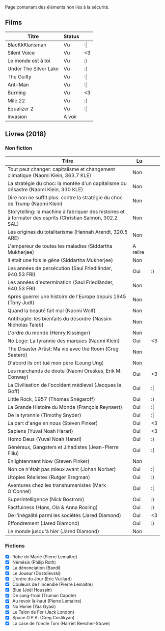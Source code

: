 Page contenant des éléments non liés à la sécurité.

## Films

|Titre|Status||
|-----|------|-----------|
|BlacKkKlansman|Vu|:\||
|Silent Voice|Vu|<3|
|Le monde est à toi|Vu|:)|
|Under The Silver Lake|Vu|:(|
|The Guilty|Vu|:\||
|Ant-Man|Vu|:\||
|Burning|Vu|<3|
|Mile 22|Vu|:(|
|Equalizer 2|Vu|:\|
|Invasion|A voir||

## Livres (2018)
### Non fiction
|Titre|Lu||
|-----|------|-----------|
|Tout peut changer: capitalisme et changement climatique (Naomi Klein, 363.7 KLE)|Non||
|La stratégie du choc: la montée d'un capitalisme du désastre (Naomi Klein, 330 KLE)|Non||
|Dire non ne suffit plus: contre la stratégie du choc de Trump (Naomi Klein)|Non||
|Storytelling: la machine à fabriquer des histoires et à formater des esprits (Christian Salmon, 302.2 SAL)|Non||
|Les origines du totalitarisme (Hannah Arendt, 320.5 ARE)|Non||
|L'empereur de toutes les maladies (Siddartha Mukherjee)|A relire||
|Il était une fois le gène (Siddartha Mukherjee)|Non||
|Les années de persécution (Saul Friedländer, 940.53 FRI)|Oui|:)|
|Les années d'extermination (Saul Friedländer, 940.53 FRI)|Non||
|Après guerre: une histoire de l'Europe depuis 1945 (Tony Judt)|Non||
|Quand la beauté fait mal (Naomi Wolf)|Non||
|Antifragile: les bienfaits du désordre (Nassim Nicholas Taleb)|Non||
|L'ordre du monde (Henry Kissinger)|Non||
|No Logo: La tyrannie des marques (Naomi Klein)|Oui|<3|
|The Disaster Artist: Ma vie avec the Room (Greg Sestero)|Non||
|D'abord ils ont tué mon père (Loung Ung)|Non||
|Les marchands de doute (Naomi Oreskes, Erik M. Conway)|Oui|<3|
|La Civilisation de l'occident médieval (Jacques le Goff)|Oui|:\||
|Little Rock, 1957 (Thomas Snégaroff)|Oui|:)|
|La Grande Histoire du Monde (François Reynaert)|Oui|:\||
|De la tyrannie (Timothy Snyder)|Oui|:\||
|La part d'ange en nous (Steven Pinker)|Oui|<3|
|Sapiens (Yuval Noah Harari)|Oui|<3|
|Homo Deus (Yuval Noah Harari)|Oui|:)|
|Généraux, Gangsters et Jihadistes (Jean-Pierre Filiu)|Oui|:(|
|Enlightenment Now (Steven Pinker)|Non||
|Non ce n'était pas mieux avant (Johan Norber)|Oui|:\||
|Utopies Réalistes (Rutger Bregman)|Oui|:)|
|Aventures chez les transhumanistes (Mark O'Connel)|Oui|:\||
|Superintelligence (Nick Bostrom)|Oui|:)|
|Factfulness (Hans, Ola & Anna Rosling)|Oui|:)|
|De l'inégalité parmi les sociétés (Jared Diamond)|Oui|<3|
|Effondrement (Jared Diamond)|Oui|:)|
|Le monde jusqu'à hier (Jared Diamond)|Non||





### Fictions
- [x] Robe de Marié (Pierre Lemaître)
- [x] Némésis (Philip Roth)
- [x] La dénonciation (Bandi)
- [x] Le Joueur (Dostoïevski)
- [x] L'ordre du Jour (Eric Vuillard)
- [x] Couleurs de l'incendie (Pierre Lemaitre)
- [x] Blue (Joël Houssin)
- [x] De sang-froid (Truman Capote)
- [x] Au revoir là-haut (Pierre Lemaitre)
- [x] No Home (Yaa Gyasi)
- [x] Le Talon de Fer (Jack London)
- [x] Space O.P.A. (Greg Costikyan)
- [x] La case de l'oncle Tom (Harriet Beecher-Stowe)
